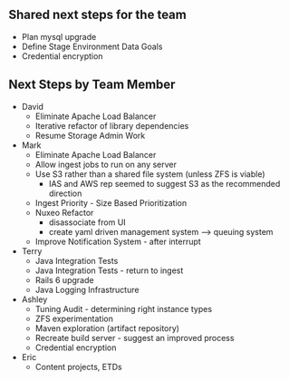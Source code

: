 ## Shared next steps for the team

- Plan mysql upgrade
- Define Stage Environment Data Goals
- Credential encryption

## Next Steps by Team Member

- David
  - Eliminate Apache Load Balancer
  - Iterative refactor of library dependencies
  - Resume Storage Admin Work
- Mark
  - Eliminate Apache Load Balancer
  - Allow ingest jobs to run on any server
  - Use S3 rather than a shared file system (unless ZFS is viable) 
    - IAS and AWS rep seemed to suggest S3 as the recommended direction
  - Ingest Priority - Size Based Prioritization
  - Nuxeo Refactor
    - disassociate from UI
    - create yaml driven management system --> queuing system
  - Improve Notification System - after interrupt
- Terry
  - Java Integration Tests
  - Java Integration Tests - return to ingest
  - Rails 6 upgrade
  - Java Logging Infrastructure
- Ashley 
  - Tuning Audit - determining right instance types
  - ZFS experimentation
  - Maven exploration (artifact repository)
  - Recreate build server - suggest an improved process
  - Credential encryption
- Eric
  - Content projects, ETDs
